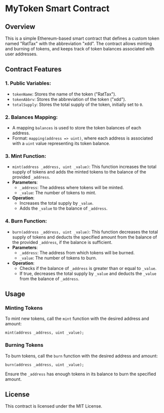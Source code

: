 # MyToken Smart Contract

## Overview

This is a simple Ethereum-based smart contract that defines a custom token named "RatTax" with the abbreviation "xdd". The contract allows minting and burning of tokens, and keeps track of token balances associated with user addresses. 

## Contract Features

### 1. Public Variables:
   - `tokenName`: Stores the name of the token ("RatTax").
   - `tokenAbbrv`: Stores the abbreviation of the token ("xdd").
   - `totalSupply`: Stores the total supply of the token, initially set to `0`.

### 2. Balances Mapping:
   - A mapping `balances` is used to store the token balances of each address. 
   - Format: `mapping(address => uint)`, where each address is associated with a `uint` value representing its token balance.

### 3. Mint Function:
   - `mint(address _address, uint _value)`: This function increases the total supply of tokens and adds the minted tokens to the balance of the provided `_address`.
   - **Parameters**:
     - `_address`: The address where tokens will be minted.
     - `_value`: The number of tokens to mint.
   - **Operation**:
     - Increases the total supply by `_value`.
     - Adds the `_value` to the balance of `_address`.

### 4. Burn Function:
   - `burn(address _address, uint _value)`: This function decreases the total supply of tokens and deducts the specified amount from the balance of the provided `_address`, if the balance is sufficient.
   - **Parameters**:
     - `_address`: The address from which tokens will be burned.
     - `_value`: The number of tokens to burn.
   - **Operation**:
     - Checks if the balance of `_address` is greater than or equal to `_value`.
     - If true, decreases the total supply by `_value` and deducts the `_value` from the balance of `_address`.

## Usage

### Minting Tokens
To mint new tokens, call the `mint` function with the desired address and amount:
```solidity
mint(address _address, uint _value);
```

### Burning Tokens
To burn tokens, call the `burn` function with the desired address and amount:
```solidity
burn(address _address, uint _value);
```
Ensure the `_address` has enough tokens in its balance to burn the specified amount.

## License

This contract is licensed under the MIT License.
